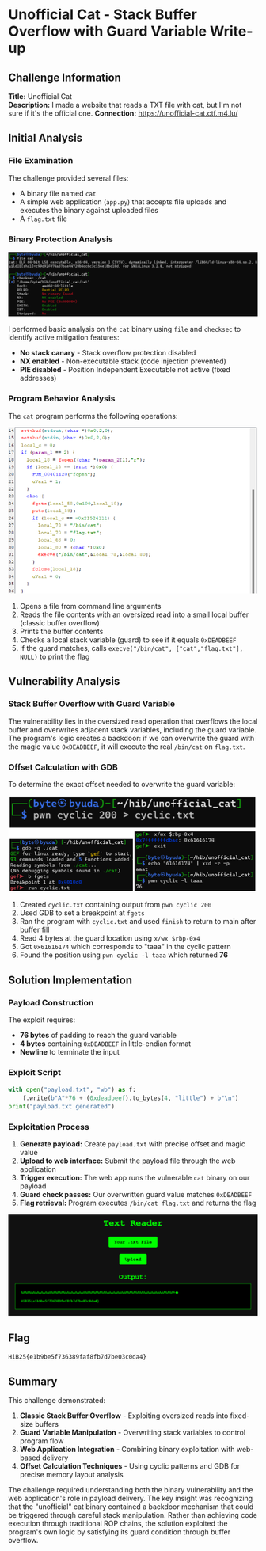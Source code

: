 # Unofficial Cat - Stack Buffer Overflow with Guard Variable Write-up

## Challenge Information

**Title:** Unofficial Cat  
**Description:** I made a website that reads a TXT file with cat, but I'm not sure if it's the official one.
**Connection:** https://unofficial-cat.ctf.m4.lu/

## Initial Analysis

### File Examination

The challenge provided several files:
- A binary file named `cat`
- A simple web application (`app.py`) that accepts file uploads and executes the binary against uploaded files
- A `flag.txt` file

### Binary Protection Analysis

![](<img/1.png>)

I performed basic analysis on the `cat` binary using `file` and `checksec` to identify active mitigation features:

- **No stack canary** - Stack overflow protection disabled
- **NX enabled** - Non-executable stack (code injection prevented)
- **PIE disabled** - Position Independent Executable not active (fixed addresses)

### Program Behavior Analysis

The `cat` program performs the following operations:

![](<img/2.png>)

1. Opens a file from command line arguments
2. Reads the file contents with an oversized read into a small local buffer (classic buffer overflow)
3. Prints the buffer contents
4. Checks a local stack variable (guard) to see if it equals `0xDEADBEEF`
5. If the guard matches, calls `execve("/bin/cat", ["cat","flag.txt"], NULL)` to print the flag

## Vulnerability Analysis

### Stack Buffer Overflow with Guard Variable

The vulnerability lies in the oversized read operation that overflows the local buffer and overwrites adjacent stack variables, including the guard variable. The program's logic creates a backdoor: if we can overwrite the guard with the magic value `0xDEADBEEF`, it will execute the real `/bin/cat` on `flag.txt`.

### Offset Calculation with GDB

To determine the exact offset needed to overwrite the guard variable:

![](<img/3.png>)

1. Created `cyclic.txt` containing output from `pwn cyclic 200`
2. Used GDB to set a breakpoint at `fgets`
3. Ran the program with `cyclic.txt` and used `finish` to return to main after buffer fill
4. Read 4 bytes at the guard location using `x/wx $rbp-0x4`
5. Got `0x61616174` which corresponds to "taaa" in the cyclic pattern
6. Found the position using `pwn cyclic -l taaa` which returned **76**

## Solution Implementation

### Payload Construction

The exploit requires:
- **76 bytes** of padding to reach the guard variable
- **4 bytes** containing `0xDEADBEEF` in little-endian format
- **Newline** to terminate the input

### Exploit Script

```python
with open("payload.txt", "wb") as f:
    f.write(b"A"*76 + (0xdeadbeef).to_bytes(4, "little") + b"\n")
print("payload.txt generated")
```

### Exploitation Process

1. **Generate payload:** Create `payload.txt` with precise offset and magic value
2. **Upload to web interface:** Submit the payload file through the web application
3. **Trigger execution:** The web app runs the vulnerable `cat` binary on our payload
4. **Guard check passes:** Our overwritten guard value matches `0xDEADBEEF`
5. **Flag retrieval:** Program executes `/bin/cat flag.txt` and returns the flag

![](<img/4.png>)

## Flag

```
HiB25{e1b9be5f736389faf8fb7d7be03c0da4}
```

## Summary

This challenge demonstrated:

1. **Classic Stack Buffer Overflow** - Exploiting oversized reads into fixed-size buffers
2. **Guard Variable Manipulation** - Overwriting stack variables to control program flow
3. **Web Application Integration** - Combining binary exploitation with web-based delivery
4. **Offset Calculation Techniques** - Using cyclic patterns and GDB for precise memory layout analysis

The challenge required understanding both the binary vulnerability and the web application's role in payload delivery. The key insight was recognizing that the "unofficial" cat binary contained a backdoor mechanism that could be triggered through careful stack manipulation. Rather than achieving code execution through traditional ROP chains, the solution exploited the program's own logic by satisfying its guard condition through buffer overflow.